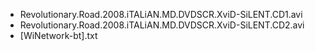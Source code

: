 * Revolutionary.Road.2008.iTALiAN.MD.DVDSCR.XviD-SiLENT.CD1.avi
* Revolutionary.Road.2008.iTALiAN.MD.DVDSCR.XviD-SiLENT.CD2.avi
* [WiNetwork-bt].txt
